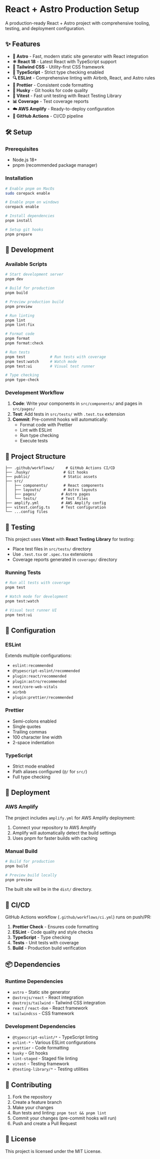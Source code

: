 # React + Astro Production Setup

A production-ready React + Astro project with comprehensive tooling, testing, and deployment configuration.

## ✨ Features

- **🚀 Astro** - Fast, modern static site generator with React integration
- **⚛️ React 18** - Latest React with TypeScript support
- **🎨 Tailwind CSS** - Utility-first CSS framework
- **📝 TypeScript** - Strict type checking enabled
- **🔍 ESLint** - Comprehensive linting with Airbnb, React, and Astro rules
- **💅 Prettier** - Consistent code formatting
- **🐺 Husky** - Git hooks for code quality
- **🧪 Vitest** - Fast unit testing with React Testing Library
- **📊 Coverage** - Test coverage reports
- **☁️ AWS Amplify** - Ready-to-deploy configuration
- **🔄 GitHub Actions** - CI/CD pipeline

## 🛠️ Setup

### Prerequisites

- Node.js 18+ 
- pnpm (recommended package manager)

### Installation

```bash
# Enable pnpm on MacOs 
sudo corepack enable

# Enable pnpm on windows 
corepack enable

# Install dependencies
pnpm install

# Setup git hooks
pnpm prepare
```

## 🚀 Development

### Available Scripts

```bash
# Start development server
pnpm dev

# Build for production
pnpm build

# Preview production build
pnpm preview

# Run linting
pnpm lint
pnpm lint:fix

# Format code
pnpm format
pnpm format:check

# Run tests
pnpm test           # Run tests with coverage
pnpm test:watch     # Watch mode
pnpm test:ui        # Visual test runner

# Type checking
pnpm type-check
```

### Development Workflow

1. **Code**: Write your components in `src/components/` and pages in `src/pages/`
2. **Test**: Add tests in `src/tests/` with `.test.tsx` extension
3. **Commit**: Pre-commit hooks will automatically:
   - Format code with Prettier
   - Lint with ESLint
   - Run type checking
   - Execute tests

## 📁 Project Structure

```
├── .github/workflows/     # GitHub Actions CI/CD
├── .husky/               # Git hooks
├── public/               # Static assets
├── src/
│   ├── components/       # React components
│   ├── layouts/          # Astro layouts
│   ├── pages/           # Astro pages
│   └── tests/           # Test files
├── amplify.yml          # AWS Amplify config
├── vitest.config.ts     # Test configuration
└── ...config files
```

## 🧪 Testing

This project uses **Vitest** with **React Testing Library** for testing:

- Place test files in `src/tests/` directory
- Use `.test.tsx` or `.spec.tsx` extensions
- Coverage reports generated in `coverage/` directory

### Running Tests

```bash
# Run all tests with coverage
pnpm test

# Watch mode for development
pnpm test:watch

# Visual test runner UI
pnpm test:ui
```

## 🔧 Configuration

### ESLint

Extends multiple configurations:
- `eslint:recommended`
- `@typescript-eslint/recommended`
- `plugin:react/recommended`
- `plugin:astro/recommended`
- `next/core-web-vitals`
- `airbnb`
- `plugin:prettier/recommended`

### Prettier

- Semi-colons enabled
- Single quotes
- Trailing commas
- 100 character line width
- 2-space indentation

### TypeScript

- Strict mode enabled
- Path aliases configured (`@/` for `src/`)
- Full type checking

## 🚀 Deployment

### AWS Amplify

The project includes `amplify.yml` for AWS Amplify deployment:

1. Connect your repository to AWS Amplify
2. Amplify will automatically detect the build settings
3. Uses pnpm for faster builds with caching

### Manual Build

```bash
# Build for production
pnpm build

# Preview build locally
pnpm preview
```

The built site will be in the `dist/` directory.

## 🔄 CI/CD

GitHub Actions workflow (`.github/workflows/ci.yml`) runs on push/PR:

1. **Prettier Check** - Ensures code formatting
2. **ESLint** - Code quality and style checks  
3. **TypeScript** - Type checking
4. **Tests** - Unit tests with coverage
5. **Build** - Production build verification

## 📦 Dependencies

### Runtime Dependencies
- `astro` - Static site generator
- `@astrojs/react` - React integration
- `@astrojs/tailwind` - Tailwind CSS integration
- `react` / `react-dom` - React framework
- `tailwindcss` - CSS framework

### Development Dependencies
- `@typescript-eslint/*` - TypeScript linting
- `eslint-*` - Various ESLint configurations
- `prettier` - Code formatting
- `husky` - Git hooks
- `lint-staged` - Staged file linting
- `vitest` - Testing framework
- `@testing-library/*` - Testing utilities

## 🤝 Contributing

1. Fork the repository
2. Create a feature branch
3. Make your changes
4. Run tests and linting: `pnpm test && pnpm lint`
5. Commit your changes (pre-commit hooks will run)
6. Push and create a Pull Request

## 📝 License

This project is licensed under the MIT License.